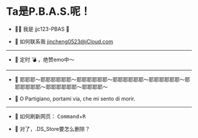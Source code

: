 # Ta是P.B.A.S.呢！

- ✋🏻 我是 jjc123-PBAS 🍥

- 📮 如何联系我 jincheng0523@iCloud.com

---

- 💜 定时 💣 ，绝赞emo中～

---

- 🎵 耶耶耶～耶耶耶耶耶耶～耶耶耶耶耶耶～耶耶耶耶耶耶～耶耶耶耶耶耶～耶耶耶耶耶耶～耶耶耶耶耶耶～耶耶耶耶～

- 🎵 O Partigiano, portami via, che mi sento di morir. 

---

- 🤗 如何刷新网页： <kbd>Command</kbd>+<kbd>R</kbd>

- 🤗 对了，.DS_Store要怎么删除？



<!---
jjc123-PBAS/jjc123-PBAS is a ✨ special ✨ repository because its `README.md` (this file) appears on your GitHub profile.
You can click the Preview link to take a look at your changes.

OPartigiano, portaMiVia, OBellaCiao! BellaCiao! BellaCiao! CiaoCiao! 
--->

